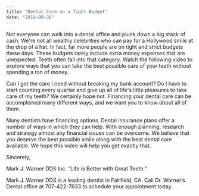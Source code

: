 ```yaml
---
title: "Dental Care on a Tight Budget"
date: "2019-08-30"
---
```


Not everyone can walk into a dental office and plunk down a big stack of cash. We're not all wealthy celebrities who can pay for a Hollywood smile at the drop of a hat. In fact, far more people are on tight and strict budgets these days. These budgets rarely include extra money expenses that are unexpected. Teeth often fall into that category. Watch the following video to explore ways that you can take the best possible care of your teeth without spending a ton of money.

Can I get the care I need without breaking my bank account? Do I have to start counting every quarter and give up all of life's little pleasures to take care of my teeth? We certainly hope not. Financing your dental care can be accomplished many different ways, and we want you to know about all of them.

Many dentists have financing options. Dental insurance plans offer a number of ways in which they can help. With enough planning, research and strategy almost any financial issues can be overcome. We believe that you deserve the best possible smile along with the best dental care available. We hope this video will help you get exactly that.

Sincerely,

Mark J. Warner DDS Inc. “Life is Better with Great Teeth.”

Mark J. Warner DDS is a leading dentist in Fairfield, CA. Call Dr. Warner’s Dental office at 707-422-7633 to schedule your appointment today.
